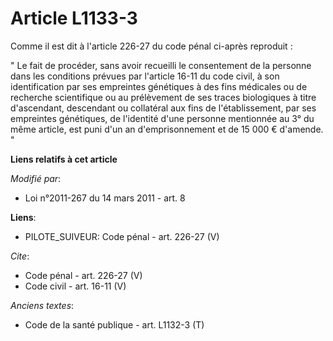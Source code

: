 # Article L1133-3

Comme il est dit à l'article 226-27 du code pénal ci-après reproduit : 

" Le fait de procéder, sans avoir recueilli le consentement de la personne dans les conditions prévues par l'article 16-11 du
code civil, à son identification par ses empreintes génétiques à des fins médicales ou de recherche scientifique ou au
prélèvement de ses traces biologiques à titre d'ascendant, descendant ou collatéral aux fins de l'établissement, par ses
empreintes génétiques, de l'identité d'une personne mentionnée au 3° du même article, est puni d'un an d'emprisonnement et de
15 000 € d'amende. "

**Liens relatifs à cet article**

_Modifié par_:

  - Loi n°2011-267 du 14 mars 2011 - art. 8

**Liens**:

  - PILOTE_SUIVEUR: Code pénal - art. 226-27 (V)

_Cite_:

  - Code pénal - art. 226-27 (V)
  - Code civil - art. 16-11 (V)

_Anciens textes_:

  - Code de la santé publique - art. L1132-3 (T)
